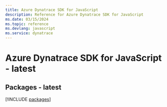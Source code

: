 ```yaml
---
title: Azure Dynatrace SDK for JavaScript
description: Reference for Azure Dynatrace SDK for JavaScript
ms.date: 03/15/2024
ms.topic: reference
ms.devlang: javascript
ms.service: dynatrace
---
```

# Azure Dynatrace SDK for JavaScript - latest
## Packages - latest
[!INCLUDE [packages](dynatrace-index.md)]